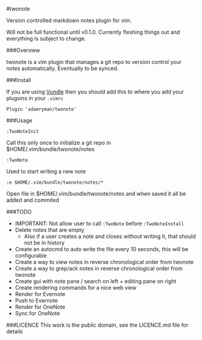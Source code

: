 #twonote

Version controlled markdown notes plugin for vim.

Will not be full functional until v0.1.0. Currently fleshing things out and everything is subject to change.

###Overview

twonote is a vim plugin that manages a git repo to version control your notes automatically. Eventually to be synced.

###Install

If you are using [Vundle](https://github.com/VundleVim/Vundle.vim) then you should add this to where you add your plugsins in your `.vimrc`

```
Plugin 'adamryman/twonote'
```

###Usage

```
:TwoNoteInit
```

Call this only once to initialize a git repo in $HOME/.vim/bundle/twonote/notes

```
:TwoNote
```

Used to start writing a new note

```
:e $HOME/.vim/bundle/twonote/notes/*
```

Open file in $HOME/.vim/bundle/twonote/notes and when saved it all be added and commited

###TODO
- IMPORTANT: Not allow user to call `:TwoNote` before `:TwoNoteInstall`
- Delete notes that are empty
	- Also if a user creates a note and closes without writing it, that should not be in history
- Create an autocmd to auto write the file every 10 seconds, this will be configurable
- Create a way to view notes in reverse chronological order from twonote
- Create a way to grep/ack notes in reverse chronological order from twonote
- Create gui with note pane / search on left + editing pane on right
- Create rendering commands for a nice web view
- Render for Evernote
- Push to Evernote
- Render for OneNote
- Sync for OneNote

###LICENCE
This work is the public domain, see the LICENCE.md file for details
